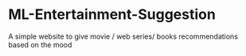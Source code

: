 # ML-Entertainment-Suggestion
A simple website to give movie / web series/ books recommendations based on the mood
